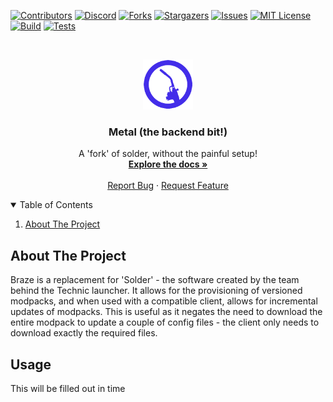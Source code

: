 [![Contributors][contributors-shield]][contributors-url]
[![Discord][discord-shield]][discord-url]
[![Forks][forks-shield]][forks-url]
[![Stargazers][stars-shield]][stars-url]
[![Issues][issues-shield]][issues-url]
[![MIT License][license-shield]][license-url]
[![Build][build-shield]][build-url]
[![Tests][tests-shield]][tests-url]

<br />
<p align="center">
  <a href="https://github.com/BrazeDev/Metal">
    <img src="docs/logo.png" alt="Logo" width="80" height="80">
  </a>

  <h3 align="center">Metal (the backend bit!)</h3>

  <p align="center">
    A 'fork' of solder, without the painful setup!
    <br />
    <a href="https://github.com/BrazeDev/Metal/wiki"><strong>Explore the docs »</strong></a>
    <br />
    <br />
    <a href="https://github.com/BrazeDev/Metal/issues">Report Bug</a>
    ·
    <a href="https://github.com/BrazeDev/Metal/issues">Request Feature</a>
  </p>
</p>

<details open="open">
  <summary>Table of Contents</summary>
  <ol>
    <li>
      <a href="#about-the-project">About The Project</a>
    </li>
  </ol>
</details>

## About The Project

Braze is a replacement for 'Solder' - the software created by the team behind the Technic launcher. It allows for the provisioning of versioned modpacks, and when used with a compatible client, allows for incremental updates of modpacks. This is useful as it negates the need to download the entire modpack to update a couple of config files - the client only needs to download exactly the required files.

## Usage

This will be filled out in time

[contributors-shield]: https://img.shields.io/github/contributors/BrazeDev/Metal.svg?style=flat-square
[contributors-url]: https://github.com/BrazeDev/Metal/graphs/contributors
[forks-shield]: https://img.shields.io/github/forks/BrazeDev/Metal.svg?style=flat-square
[forks-url]: https://github.com/BrazeDev/Metal/network/members
[stars-shield]: https://img.shields.io/github/stars/BrazeDev/Metal.svg?style=flat-square
[stars-url]: https://github.com/BrazeDev/Metal/stargazers
[issues-shield]: https://img.shields.io/github/issues/BrazeDev/Metal.svg?style=flat-square
[issues-url]: https://github.com/BrazeDev/Metal/issues
[license-shield]: https://img.shields.io/github/license/BrazeDev/Metal.svg?style=flat-square
[license-url]: https://github.com/BrazeDev/Metal/blob/master/LICENSE
[discord-shield]: https://img.shields.io/discord/810632951993597952?style=flat-square
[discord-url]: https://discord.gg/u7wG9ZSNRn
[build-shield]: https://img.shields.io/drone/build/BrazeDev/Metal?server=https%3A%2F%2Fdrone.herty.xyz&style=flat-square
[build-url]: https://drone.herty.xyz/BrazeDev/Metal/
[tests-shield]: https://img.shields.io/endpoint?style=flat-square&url=https%3A%2F%2Fs3.herty.xyz%2Fbraze%2Fmaster%2Fmochawesome%2Fmochawesome-report%2Fshield.json
[tests-url]: https://s3.herty.xyz/braze/master/mochawesome/mochawesome-report/mochawesome.html
[product-screenshot]: meta/screenshot.png
